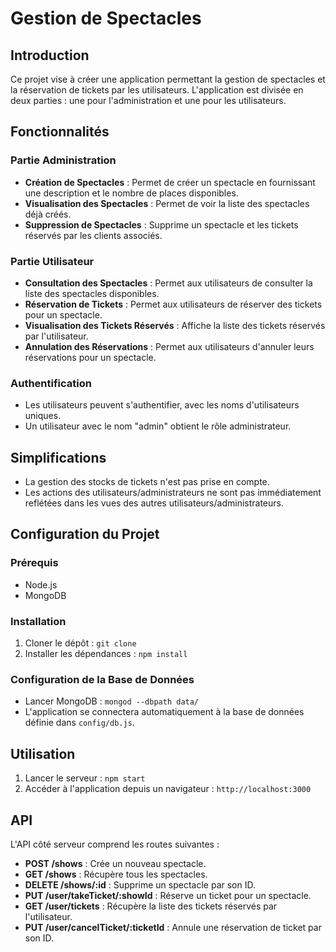 
# Gestion de Spectacles

## Introduction

Ce projet vise à créer une application permettant la gestion de spectacles et la réservation de tickets par les utilisateurs. L'application est divisée en deux parties : une pour l'administration et une pour les utilisateurs.

## Fonctionnalités

### Partie Administration

- **Création de Spectacles** : Permet de créer un spectacle en fournissant une description et le nombre de places disponibles.
- **Visualisation des Spectacles** : Permet de voir la liste des spectacles déjà créés.
- **Suppression de Spectacles** : Supprime un spectacle et les tickets réservés par les clients associés.

### Partie Utilisateur

- **Consultation des Spectacles** : Permet aux utilisateurs de consulter la liste des spectacles disponibles.
- **Réservation de Tickets** : Permet aux utilisateurs de réserver des tickets pour un spectacle.
- **Visualisation des Tickets Réservés** : Affiche la liste des tickets réservés par l'utilisateur.
- **Annulation des Réservations** : Permet aux utilisateurs d'annuler leurs réservations pour un spectacle.

### Authentification

- Les utilisateurs peuvent s'authentifier, avec les noms d'utilisateurs uniques.
- Un utilisateur avec le nom "admin" obtient le rôle administrateur.

## Simplifications

- La gestion des stocks de tickets n'est pas prise en compte.
- Les actions des utilisateurs/administrateurs ne sont pas immédiatement reflétées dans les vues des autres utilisateurs/administrateurs.

## Configuration du Projet

### Prérequis

- Node.js
- MongoDB

### Installation

1. Cloner le dépôt : `git clone `
2. Installer les dépendances : `npm install`

### Configuration de la Base de Données

- Lancer MongoDB : `mongod --dbpath data/`
- L'application se connectera automatiquement à la base de données définie dans `config/db.js`.

## Utilisation

1. Lancer le serveur : `npm start`
2. Accéder à l'application depuis un navigateur : `http://localhost:3000`

## API

L'API côté serveur comprend les routes suivantes :

- **POST /shows** : Crée un nouveau spectacle.
- **GET /shows** : Récupère tous les spectacles.
- **DELETE /shows/:id** : Supprime un spectacle par son ID.
- **PUT /user/takeTicket/:showId** : Réserve un ticket pour un spectacle.
- **GET /user/tickets** : Récupère la liste des tickets réservés par l'utilisateur.
- **PUT /user/cancelTicket/:ticketId** : Annule une réservation de ticket par son ID.


